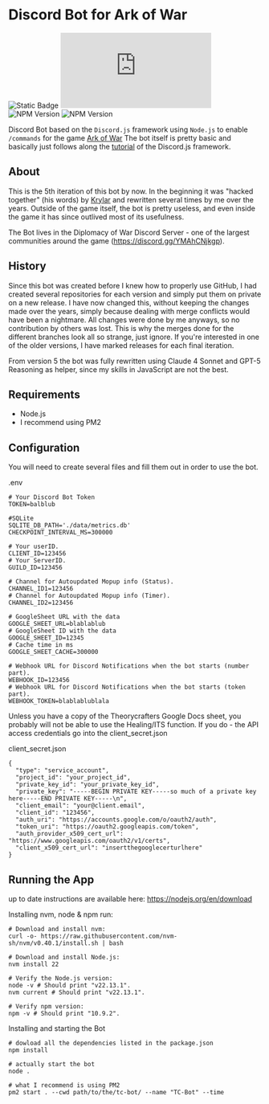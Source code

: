 # Discord Bot for Ark of War

![Static Badge](https://img.shields.io/badge/Node.js-24.4.1-red?style=for-the-badge) ![NPM Version](https://img.shields.io/npm/v/discord.js?style=for-the-badge&label=Discord.js&color=blue) ![NPM Version](https://img.shields.io/npm/v/%40dotenvx%2Fdotenvx?style=for-the-badge&label=.envx&color=green) ![NPM Version](https://img.shields.io/npm/v/google-spreadsheet?style=for-the-badge&label=google-spreadsheet&color=orange)

Discord Bot based on the `Discord.js` framework using `Node.js` to enable `/commands` for the game [Ark of War](https://www.7piratesgames.com/ark.html)
The bot itself is pretty basic and basically just follows along the [tutorial](https://discordjs.guide/) of the Discord.js framework.

## About

This is the 5th iteration of this bot by now. In the beginning it was "hacked together" (his words) by [Krylar](https://github.com/Krylar) and rewritten several times by me over the years.
Outside of the game itself, the bot is pretty useless, and even inside the game it has since outlived most of its usefulness.

The Bot lives in the Diplomacy of War Discord Server - one of the largest communities around the game (https://discord.gg/YMAhCNjkgp).

## History

Since this bot was created before I knew how to properly use GitHub, I had created several repositories for each version and simply put them on private on a new release.
I have now changed this, without keeping the changes made over the years, simply because dealing with merge conflicts would have been a nightmare. All changes were done by me anyways, so no contribution by others was lost.
This is why the merges done for the different branches look all so strange, just ignore. If you're interested in one of the older versions, I have marked releases for each final iteration.

From version 5 the bot was fully rewritten using Claude 4 Sonnet and GPT-5 Reasoning as helper, since my skills in JavaScript are not the best.

## Requirements

- Node.js
- I recommend using PM2

## Configuration

You will need to create several files and fill them out in order to use the bot.

.env
```
# Your Discord Bot Token
TOKEN=balblub

#SQLite
SQLITE_DB_PATH='./data/metrics.db'
CHECKPOINT_INTERVAL_MS=300000

# Your userID.
CLIENT_ID=123456
# Your ServerID.
GUILD_ID=123456

# Channel for Autoupdated Mopup info (Status).
CHANNEL_ID1=123456
# Channel for Autoupdated Mopup info (Timer).
CHANNEL_ID2=123456

# GoogleSheet URL with the data
GOOGLE_SHEET_URL=blablablub
# GoogleSheet ID with the data
GOOGLE_SHEET_ID=12345
# Cache time in ms
GOOGLE_SHEET_CACHE=300000

# Webhook URL for Discord Notifications when the bot starts (number part).
WEBHOOK_ID=123456
# Webhook URL for Discord Notifications when the bot starts (token part).
WEBHOOK_TOKEN=blablablublala
```

Unless you have a copy of the Theorycrafters Google Docs sheet, you probably will not be able to use the Healing/ITS function.
If you do - the API access credentials go into the client_secret.json

client_secret.json
```
{
  "type": "service_account",
  "project_id": "your_project_id",
  "private_key_id": "your_private_key_id",
  "private_key": "-----BEGIN PRIVATE KEY-----so much of a private key here-----END PRIVATE KEY-----\n",
  "client_email": "your@client.email",
  "client_id": "123456",
  "auth_uri": "https://accounts.google.com/o/oauth2/auth",
  "token_uri": "https://oauth2.googleapis.com/token",
  "auth_provider_x509_cert_url": "https://www.googleapis.com/oauth2/v1/certs",
  "client_x509_cert_url": "insertthegooglecerturlhere"
}
```

## Running the App

up to date instructions are available here: https://nodejs.org/en/download

Installing nvm, node & npm run:
```
# Download and install nvm:
curl -o- https://raw.githubusercontent.com/nvm-sh/nvm/v0.40.1/install.sh | bash

# Download and install Node.js:
nvm install 22

# Verify the Node.js version:
node -v # Should print "v22.13.1".
nvm current # Should print "v22.13.1".

# Verify npm version:
npm -v # Should print "10.9.2".
```

Installing and starting the Bot
```
# dowload all the dependencies listed in the package.json
npm install

# actually start the bot
node .

# what I recommend is using PM2
pm2 start . --cwd path/to/the/tc-bot/ --name "TC-Bot" --time
```
